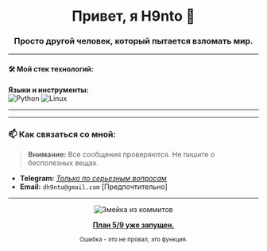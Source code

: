 
<h1 align="center">Привет, я H9nto 👋</h1>
<h3 align="center">Просто другой человек, который пытается взломать мир.</h3>


</p>

---

#### 🛠️ Мой стек технологий:
**Языки и инструменты:**  
![Python](https://img.shields.io/badge/-Python-black?style=flat-square&logo=Python)
![Linux](https://img.shields.io/badge/-Linux-black?style=flat-square&logo=linux)



 


---





---

### 📫 Как связаться со мной:
> **Внимание:** Все сообщения проверяются. Не пишите о бесполезных вещах.


- **Telegram:** *[Только по серьезным вопросам](https://t.me/MrHento)*
- **Email:** `dh9nto@gmail.com` [Предпочтительно]

---

<p align="center">
   <img src="https://raw.githubusercontent.com/your_username/your_username/output/github-contribution-grid-snake-dark.svg" alt="Змейка из коммитов" />
</p>

<p align="center">
  <a href="https://github.com/your_username/your_username/blob/main/fsociety_5_9_plan.pdf?raw=true">
    <b>План 5/9 уже запущен.</b>
  </a>
</p>

<p align="center">
  <sub>Ошибка - это не провал, это функция.</sub>
</p>
